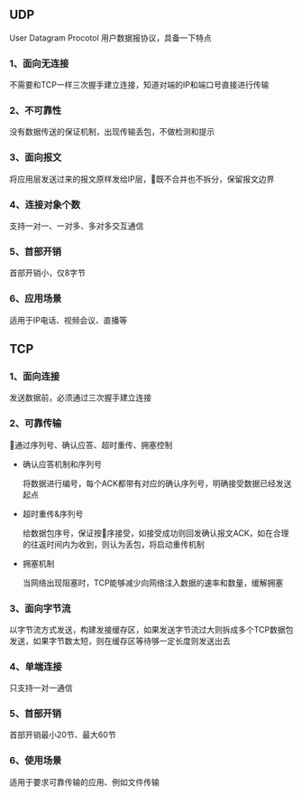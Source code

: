 

## UDP

 User Datagram Procotol 用户数据报协议，具备一下特点

 ### 1、面向无连接

 不需要和TCP一样三次握手建立连接，知道对端的IP和端口号直接进行传输

 ### 2、不可靠性

 没有数据传送的保证机制，出现传输丢包，不做检测和提示

 ### 3、面向报文

将应用层发送过来的报文原样发给IP层，既不合并也不拆分，保留报文边界

 ### 4、连接对象个数

 支持一对一、一对多、多对多交互通信

 ### 5、首部开销

 首部开销小，仅8字节

 ### 6、应用场景

 适用于IP电话、视频会议、直播等

## TCP

### 1、面向连接

发送数据前，必须通过三次握手建立连接

### 2、可靠传输

通过序列号、确认应答、超时重传、拥塞控制

- 确认应答机制和序列号

  将数据进行编号，每个ACK都带有对应的确认序列号，明确接受数据已经发送起点

- 超时重传&序列号

  给数据包序号，保证按序接受，如接受成功则回发确认报文ACK，如在合理的往返时间内为收到，则认为丢包，将启动重传机制

- 拥塞机制

  当网络出现阻塞时，TCP能够减少向网络注入数据的速率和数量，缓解拥塞

### 3、面向字节流

以字节流方式发送，构建发接缓存区，如果发送字节流过大则拆成多个TCP数据包发送，如果字节数太短，则在缓存区等待够一定长度则发送出去

### 4、单端连接

只支持一对一通信

### 5、首部开销

首部开销最小20节、最大60节

### 6、使用场景

适用于要求可靠传输的应用、例如文件传输










